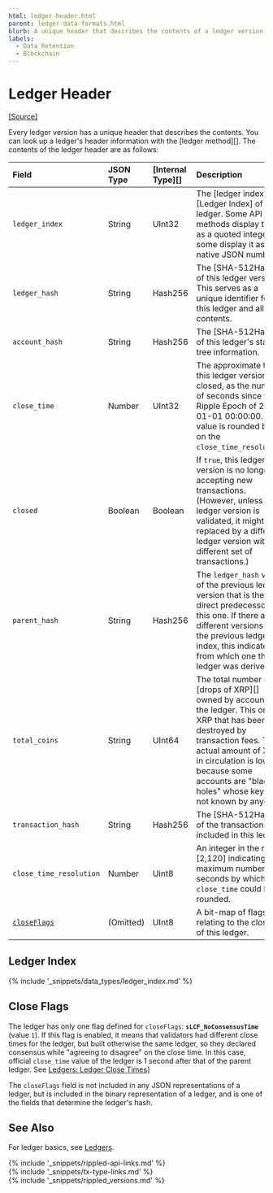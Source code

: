 ```yaml
---
html: ledger-header.html
parent: ledger-data-formats.html
blurb: A unique header that describes the contents of a ledger version.
labels:
  - Data Retention
  - Blockchain
---
```

# Ledger Header
[[Source]](https://github.com/ripple/rippled/blob/master/src/ripple/ledger/ReadView.h#L71 "Source")

Every ledger version has a unique header that describes the contents. You can look up a ledger's header information with the [ledger method][]. The contents of the ledger header are as follows:

| Field                        | JSON Type | [Internal Type][] | Description   |
|:-----------------------------|:----------|:------------------|:--------------|
| `ledger_index`               | String    | UInt32            | The [ledger index][Ledger Index] of the ledger. Some API methods display this as a quoted integer; some display it as a native JSON number. |
| `ledger_hash`                | String    | Hash256           | The [SHA-512Half][] of this ledger version. This serves as a unique identifier for this ledger and all its contents. |
| `account_hash`               | String    | Hash256           | The [SHA-512Half][] of this ledger's state tree information. |
| `close_time`                 | Number    | UInt32            | The approximate time this ledger version closed, as the number of seconds since the Ripple Epoch of 2000-01-01 00:00:00. This value is rounded based on the `close_time_resolution`. |
| `closed`                     | Boolean   | Boolean           | If `true`, this ledger version is no longer accepting new transactions. (However, unless this ledger version is validated, it might be replaced by a different ledger version with a different set of transactions.) |
| `parent_hash`                | String    | Hash256           | The `ledger_hash` value of the previous ledger version that is the direct predecessor of this one. If there are different versions of the previous ledger index, this indicates from which one the ledger was derived. |
| `total_coins`                | String    | UInt64            | The total number of [drops of XRP][] owned by accounts in the ledger. This omits XRP that has been destroyed by transaction fees. The actual amount of XRP in circulation is lower because some accounts are "black holes" whose keys are not known by anyone. |
| `transaction_hash`           | String    | Hash256           | The [SHA-512Half][] of the transactions included in this ledger. |
| `close_time_resolution`      | Number    | Uint8             | An integer in the range \[2,120\] indicating the maximum number of seconds by which the `close_time` could be rounded. |
| [`closeFlags`](#close-flags) | (Omitted) | UInt8             | A bit-map of flags relating to the closing of this ledger. |


## Ledger Index
{% include '_snippets/data_types/ledger_index.md' %}
<!--{#_ #}-->


## Close Flags

The ledger has only one flag defined for `closeFlags`: **`sLCF_NoConsensusTime`** (value `1`). If this flag is enabled, it means that validators had different close times for the ledger, but built otherwise the same ledger, so they declared consensus while "agreeing to disagree" on the close time. In this case, official `close_time` value of the ledger is 1 second after that of the parent ledger. See [Ledgers: Ledger Close Times](ledgers.html#ledger-close-times)]

The `closeFlags` field is not included in any JSON representations of a ledger, but is included in the binary representation of a ledger, and is one of the fields that determine the ledger's hash.


## See Also

For ledger basics, see [Ledgers](ledgers.html).


<!--{# common link defs #}-->
{% include '_snippets/rippled-api-links.md' %}			
{% include '_snippets/tx-type-links.md' %}			
{% include '_snippets/rippled_versions.md' %}
